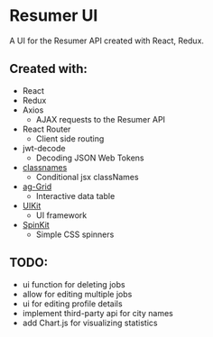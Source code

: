 # Resumer UI

A UI for the Resumer API created with React, Redux.

## Created with:

- React
- Redux
- Axios
  - AJAX requests to the Resumer API
- React Router
  - Client side routing
- jwt-decode
  - Decoding JSON Web Tokens
- [classnames](https://www.npmjs.com/package/classnames)
  - Conditional jsx classNames
- [ag-Grid](https://www.ag-grid.com)
  - Interactive data table
- [UIKit](https://getuikit.com/)
  - UI framework
- [SpinKit](http://tobiasahlin.com/spinkit/)
  - Simple CSS spinners

## TODO:

- ui function for deleting jobs
- allow for editing multiple jobs
- ui for editing profile details
- implement third-party api for city names
- add Chart.js for visualizing statistics
